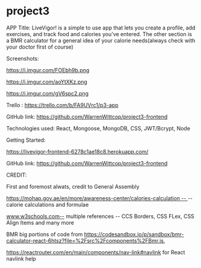 # project3
APP Title: LiveVigor! is a simple to use app that lets you create a profile, add exercises, and track food and calories you've entered. The other section is a BMR calculator for a general idea of your calorie needs(always check with your doctor first of course) 

Screenshots: 

https://i.imgur.com/FOEbh9b.png

https://i.imgur.com/aoYtXKz.png

https://i.imgur.com/gV6spc2.png

Trello : https://trello.com/b/FA9UVrc1/p3-app

GitHub link: https://github.com/WarrenWittcop/project3-frontend

Technologies used: React, Mongoose, MongoDB, CSS, JWT/Bcrypt, Node

Getting Started: 

https://livevigor-frontend-6278c1ae18c8.herokuapp.com/

GitHub link: https://github.com/WarrenWittcop/project3-frontend

CREDIT:

First and foremost alwats, credit to General Assembly

[https://mohap.gov.ae/en/more/awareness-center/calories-calculation -- ](https://www.thecalculatorsite.com/articles/health/bmr-formula.php)-- calorie calculations and formulae

www.w3schools.com-- multiple references -- CCS Borders, CSS FLex, CSS Align Items and many more

BMR big portions of code from https://codesandbox.io/p/sandbox/bmr-calculator-react-6htsz?file=%2Fsrc%2Fcomponents%2FBmr.js, 

https://reactrouter.com/en/main/components/nav-link#navlink for React navlink help